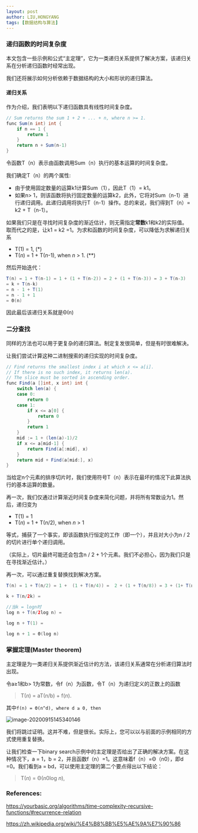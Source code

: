 ```yaml
---
layout: post
author: LIU,HONGYANG
tags: [数据结构与算法]
---
```




### 递归函数的时间复杂度



本文包含一些示例和公式“主定理”，它为一类递归关系提供了解决方案，该递归关系在分析递归函数时经常出现。

我们还将展示如何分析依赖于数据结构的大小和形状的递归算法。



#### 递归关系

作为介绍，我们表明以下递归函数具有线性时间复杂度。



```java
// Sum returns the sum 1 + 2 + ... + n, where n >= 1.
func Sum(n int) int {
    if n == 1 {
        return 1
    }
    return n + Sum(n-1)
}
```



令函数T（n）表示由函数调用Sum（n）执行的基本运算的时间复杂度。



我们确定T（n）的两个属性:

- 由于使用固定数量的运算k1计算Sum（1），因此T（1）= k1。
- 如果n> 1，则该函数将执行固定数量的运算k2，此外，它将对Sum（n-1）进行递归调用。此递归调用将执行T（n-1）操作。总的来说，我们得到T（n）= k2 + T（n-1）。



如果我们只是在寻找时间复杂度的渐近估计，则无需指定**常数**k1和k2的实际值。取而代之的是，让k1 = k2 =1。为求和函数的时间复杂度，可以降低为求解递归关系



- T(1) = 1, (*)
- T(*n*) = 1 + T(*n*-1), when *n* > 1. (**)



然后开始迭代：



```java
T(n) = 1 + T(n-1) = 1 + (1 + T(n-2)) = 2 + (1 + T(n-3)) = 3 + T(n-3)
= k + T(n-k)
= n - 1 + T(1)
= n - 1 + 1
= Θ(n)
```



因此最后该递归关系就是Θ(n)



### 二分查找



同样的方法也可以用于更复杂的递归算法。制定复发很简单，但是有时很难解决。

让我们尝试计算这种二进制搜索的递归实现的时间复杂度。



```java
// Find returns the smallest index i at which x <= a[i].
// If there is no such index, it returns len(a).
// The slice must be sorted in ascending order.
func Find(a []int, x int) int {
    switch len(a) {
    case 0:
        return 0
    case 1:
        if x <= a[0] {
            return 0
        }
        return 1
    }
    mid := 1 + (len(a)-1)/2
    if x <= a[mid-1] {
        return Find(a[:mid], x)
    }
    return mid + Find(a[mid:], x)
}
```



当给定n个元素的排序切片时，我们使用符号T（n）表示在最坏的情况下此算法执行的基本运算的数量。

再一次，我们仅通过计算渐近时间复杂度来简化问题，并将所有常数设为1。然后，递归变为

- T(1) = 1
- T(*n*) = 1 + T(*n*/2), when *n* > 1



等式，捕获了一个事实，即该函数执行恒定的工作（即一个），并且对大小为n / 2的切片进行单个递归调用。

（实际上，切片最终可能还会包含n / 2 + 1个元素。我们不必担心，因为我们只是在寻找渐近估计。）



再一次，可以通过重复替换找到解决方案。



```java
T(n) = 1 + T(n/2) = 1 +  (1 + T(n/4)) =  2 + (1 + T(n/8)) = 3 + (1+ T(n/16)) =

k + T(n/2k) = 

//当k = logn时
log n + T(n/2log n) = 

log n + T(1) = 

log n + 1 = Θ(log n)
```



### 掌握定理(Master theorem)



主定理是为一类递归关系提供渐近估计的方法，该递归关系通常在分析递归算法时出现。

令a≥1和b> 1为常数，令f（n）为函数，令T（n）为递归定义的正数上的函数

> T(*n*) = aT(*n*/b) + f(*n*).



其中`f(n) = Θ(n^d), where d ≥ 0, then`



![image-20200915145340146](https://tva1.sinaimg.cn/large/007S8ZIlgy1girca3j3b3j30ea0bcaaz.jpg)



我们将跳过证明。这并不难，但是很长。实际上，您可以以与前面的示例相同的方式使用重复替换。



让我们检查一下binary search示例中的主定理是否给出了正确的解决方案。在这种情况下，a = 1，b = 2，并且函数f（n）=1。这意味着f（n）=Θ（n0），即d =0。我们看到a = bd，可以使用主定理的第二个要点得出以下结论：



> T(*n*) = Θ(*n*0log *n*),



### References:

https://yourbasic.org/algorithms/time-complexity-recursive-functions/#recurrence-relation



https://zh.wikipedia.org/wiki/%E4%B8%BB%E5%AE%9A%E7%90%86